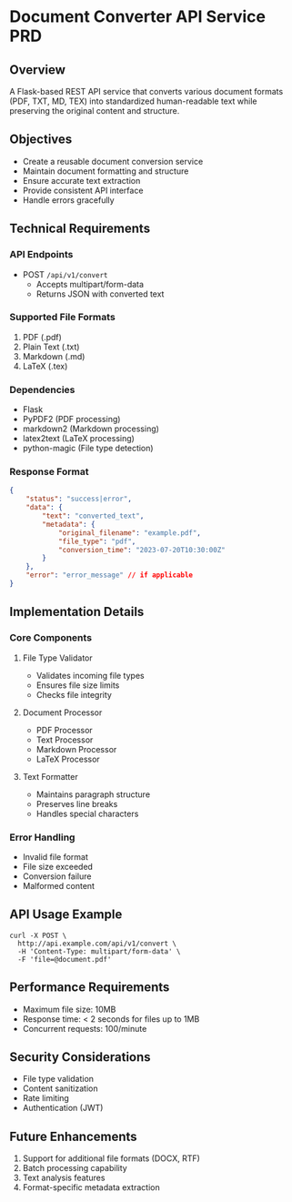 # Document Converter API Service PRD

## Overview
A Flask-based REST API service that converts various document formats (PDF, TXT, MD, TEX) into standardized human-readable text while preserving the original content and structure.

## Objectives
- Create a reusable document conversion service
- Maintain document formatting and structure
- Ensure accurate text extraction
- Provide consistent API interface
- Handle errors gracefully

## Technical Requirements

### API Endpoints
- POST `/api/v1/convert`
  - Accepts multipart/form-data
  - Returns JSON with converted text

### Supported File Formats
1. PDF (.pdf)
2. Plain Text (.txt)
3. Markdown (.md)
4. LaTeX (.tex)

### Dependencies
- Flask
- PyPDF2 (PDF processing)
- markdown2 (Markdown processing)
- latex2text (LaTeX processing)
- python-magic (File type detection)

### Response Format
```json
{
    "status": "success|error",
    "data": {
        "text": "converted_text",
        "metadata": {
            "original_filename": "example.pdf",
            "file_type": "pdf",
            "conversion_time": "2023-07-20T10:30:00Z"
        }
    },
    "error": "error_message" // if applicable
}
```

## Implementation Details

### Core Components
1. File Type Validator
   - Validates incoming file types
   - Ensures file size limits
   - Checks file integrity

2. Document Processor
   - PDF Processor
   - Text Processor
   - Markdown Processor
   - LaTeX Processor

3. Text Formatter
   - Maintains paragraph structure
   - Preserves line breaks
   - Handles special characters

### Error Handling
- Invalid file format
- File size exceeded
- Conversion failure
- Malformed content

## API Usage Example
```curl
curl -X POST \
  http://api.example.com/api/v1/convert \
  -H 'Content-Type: multipart/form-data' \
  -F 'file=@document.pdf'
```

## Performance Requirements
- Maximum file size: 10MB
- Response time: < 2 seconds for files up to 1MB
- Concurrent requests: 100/minute

## Security Considerations
- File type validation
- Content sanitization
- Rate limiting
- Authentication (JWT)

## Future Enhancements
1. Support for additional file formats (DOCX, RTF)
2. Batch processing capability
3. Text analysis features
4. Format-specific metadata extraction